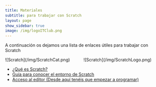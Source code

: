 ```yaml
---
title: Materiales
subtitle: para trabajar con Scratch
layout: page
show_sidebar: true
image: /img/logoITClub.png
---
```


A continuación os dejamos una lista de enlaces útiles para trabajar con Scratch

<div class="columns">
    <div class="column">
        ![Scratch](/img/ScratchCat.png)
    </div>
    <div class="column">
        ![Scratch](/img/ScratchLogo.png)
    </div>
</div>

- <a href="https://scratch.mit.edu/parents/" target="_blank">¿Qué es Scratch?</a>
- <a href="/docs/workshops/1911/Guía-para-conocer-sobre-el-entorno-de-Scratch-3.pdf" target="_blank">Guía para conocer el entorno de Scratch</a>
- <a href="https://scratch.mit.edu/projects/editor/" target="_blank">Acceso al editor (Desde aquí tenéis que empezar a programar)</a>